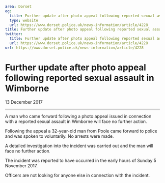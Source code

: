 ```yaml
area: Dorset
og:
  title: Further update after photo appeal following reported sexual assault in Wimborne
  type: website
  url: https://www.dorset.police.uk/news-information/article/4228
title: Further update after photo appeal following reported sexual assault in Wimborne |
twitter:
  title: Further update after photo appeal following reported sexual assault in Wimborne
  url: https://www.dorset.police.uk/news-information/article/4228
url: https://www.dorset.police.uk/news-information/article/4228
```

# Further update after photo appeal following reported sexual assault in Wimborne

13 December 2017

* * *

A man who came forward following a photo appeal issued in connection with a reported sexual assault in Wimborne will face no further action.

Following the appeal a 32-year-old man from Poole came forward to police and was spoken to voluntarily. No arrests were made.

A detailed investigation into the incident was carried out and the man will face no further action.

The incident was reported to have occurred in the early hours of Sunday 5 November 2017.

Officers are not looking for anyone else in connection with the incident.
